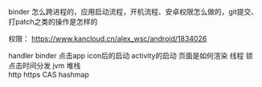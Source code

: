 binder 怎么跨进程的，应用启动流程，开机流程、安卓权限怎么做的，git提交、打patch之类的操作是怎样的


权限：
https://www.kancloud.cn/alex_wsc/android/1834026





handler  binder 
点击app icon后的启动   activity的启动   页面是如何渲染
线程  锁
点击时间分发
jvm  堆栈  
http  https
CAS
hashmap
